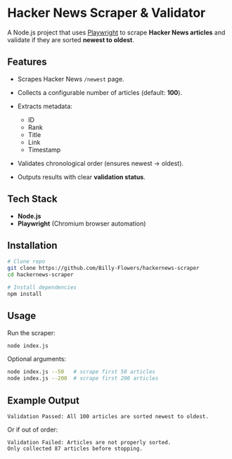 # Hacker News Scraper & Validator

A Node.js project that uses [Playwright](https://playwright.dev/) to scrape **Hacker News articles** and validate if they are sorted **newest to oldest**.

## Features

* Scrapes Hacker News `/newest` page.
* Collects a configurable number of articles (default: **100**).
* Extracts metadata:

  * ID
  * Rank
  * Title
  * Link
  * Timestamp
* Validates chronological order (ensures newest → oldest).
* Outputs results with clear **validation status**.

## Tech Stack

* **Node.js**
* **Playwright** (Chromium browser automation)

## Installation

```bash
# Clone repo
git clone https://github.com/Billy-Flowers/hackernews-scraper
cd hackernews-scraper

# Install dependencies
npm install
```

## Usage

Run the scraper:

```bash
node index.js
```

Optional arguments:

```bash
node index.js --50   # scrape first 50 articles
node index.js --200  # scrape first 200 articles
```

## Example Output

```
Validation Passed: All 100 articles are sorted newest to oldest.
```

Or if out of order:

```
Validation Failed: Articles are not properly sorted.
Only collected 87 articles before stopping.
```